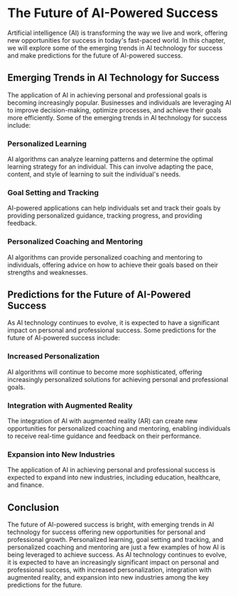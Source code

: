 The Future of AI-Powered Success
================================

Artificial intelligence (AI) is transforming the way we live and work, offering new opportunities for success in today's fast-paced world. In this chapter, we will explore some of the emerging trends in AI technology for success and make predictions for the future of AI-powered success.

Emerging Trends in AI Technology for Success
--------------------------------------------

The application of AI in achieving personal and professional goals is becoming increasingly popular. Businesses and individuals are leveraging AI to improve decision-making, optimize processes, and achieve their goals more efficiently. Some of the emerging trends in AI technology for success include:

### Personalized Learning

AI algorithms can analyze learning patterns and determine the optimal learning strategy for an individual. This can involve adapting the pace, content, and style of learning to suit the individual's needs.

### Goal Setting and Tracking

AI-powered applications can help individuals set and track their goals by providing personalized guidance, tracking progress, and providing feedback.

### Personalized Coaching and Mentoring

AI algorithms can provide personalized coaching and mentoring to individuals, offering advice on how to achieve their goals based on their strengths and weaknesses.

Predictions for the Future of AI-Powered Success
------------------------------------------------

As AI technology continues to evolve, it is expected to have a significant impact on personal and professional success. Some predictions for the future of AI-powered success include:

### Increased Personalization

AI algorithms will continue to become more sophisticated, offering increasingly personalized solutions for achieving personal and professional goals.

### Integration with Augmented Reality

The integration of AI with augmented reality (AR) can create new opportunities for personalized coaching and mentoring, enabling individuals to receive real-time guidance and feedback on their performance.

### Expansion into New Industries

The application of AI in achieving personal and professional success is expected to expand into new industries, including education, healthcare, and finance.

Conclusion
----------

The future of AI-powered success is bright, with emerging trends in AI technology for success offering new opportunities for personal and professional growth. Personalized learning, goal setting and tracking, and personalized coaching and mentoring are just a few examples of how AI is being leveraged to achieve success. As AI technology continues to evolve, it is expected to have an increasingly significant impact on personal and professional success, with increased personalization, integration with augmented reality, and expansion into new industries among the key predictions for the future.
